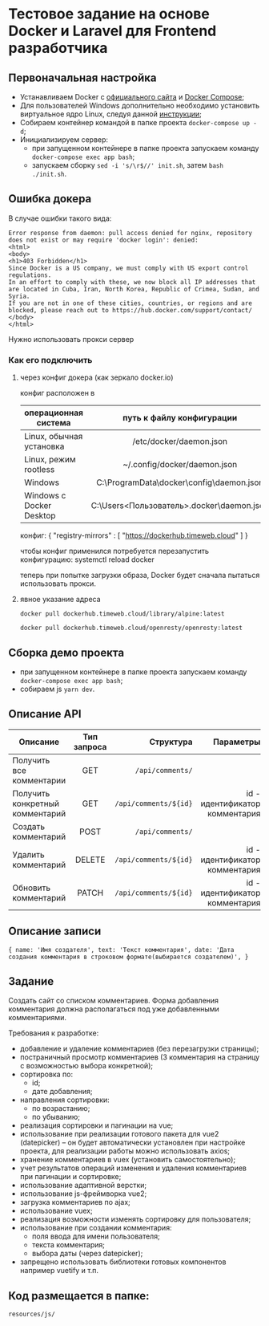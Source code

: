 # Тестовое задание на основе Docker и Laravel для Frontend разработчика

## Первоначальная настройка

-   Устанавливаем Docker c [официального сайта](https://www.docker.com/products/docker-desktop) и [Docker Compose](https://docs.docker.com/compose/install/);
-   Для пользователей Windows дополнительно необходимо установить виртуальное ядро Linux, следуя данной [инструкции](https://docs.docker.com/desktop/install/windows-install/);
-   Собираем контейнер командой в папке проекта `docker-compose up -d`;
-   Инициализируем сервер:
    -   при запущенном контейнере в папке проекта запускаем команду `docker-compose exec app bash`;
    -   запускаем сборку `sed -i 's/\r$//' init.sh`, затем `bash ./init.sh`.

## Ошибка докера

В случае ошибки такого вида:

    Error response from daemon: pull access denied for nginx, repository does not exist or may require 'docker login': denied:
    <html>
    <body>
    <h1>403 Forbidden</h1>
    Since Docker is a US company, we must comply with US export control regulations.
    In an effort to comply with these, we now block all IP addresses that are located in Cuba, Iran, North Korea, Republic of Crimea, Sudan, and Syria.
    If you are not in one of these cities, countries, or regions and are blocked, please reach out to https://hub.docker.com/support/contact/
    </body>
    </html>

Нужно использовать прокси сервер

### Как его подключить

1. через конфиг докера (как зеркало docker.io)

    конфиг расположен в

    | операционная система     |          путь к файлу конфигурации          |
    | ------------------------ | :-----------------------------------------: |
    | Linux, обычная установка |           /etc/docker/daemon.json           |
    | Linux, режим rootless    |        ~/.config/docker/daemon.json         |
    | Windows                  |  C:\ProgramData\docker\config\daemon.json   |
    | Windows с Docker Desktop | C:\Users\<Пользователь>\.docker\daemon.json |

    конфиг:
    { "registry-mirrors" : [ "https://dockerhub.timeweb.cloud" ] }

    чтобы конфиг применился потребуется перезапустить конфигурацию:
    systemctl reload docker


    теперь при попытке загрузки образа, Docker будет сначала пытаться использовать прокси.

1. явное указание адреса

    ```
    docker pull dockerhub.timeweb.cloud/library/alpine:latest

    docker pull dockerhub.timeweb.cloud/openresty/openresty:latest
    ```

## Сборка демо проекта

-   при запущенном контейнере в папке проекта запускаем команду `docker-compose exec app bash`;
-   собираем js `yarn dev`.

## Описание API

| Описание                        | Тип запроса |             Структура |                      Параметры |
| ------------------------------- | :---------: | --------------------: | -----------------------------: |
| Получить все комментарии        |     GET     |      `/api/comments/` |                                |
| Получить конкретный комментарий |     GET     | `/api/comments/${id}` | id - идентификатор комментария |
| Создать комментарий             |    POST     |      `/api/comments/` |                                |
| Удалить комментарий             |   DELETE    | `/api/comments/${id}` | id - идентификатор комментария |
| Обновить комментарий            |    PATCH    | `/api/comments/${id}` | id - идентификатор комментария |

## Описание записи

`{ name: 'Имя создателя', text: 'Текст комментария', date: 'Дата создания комментария в строковом формате(выбирается создателем)', }`

## Задание

Создать сайт со списком комментариев. Форма добавления комментария должна располагаться под уже добавленными комментариями.

Требования к разработке:

-   добавление и удаление комментариев (без перезагрузки страницы);
-   постраничный просмотр комментариев (3 комментария на страницу c возможностью выбора конкретной);
-   сортировка по:
    - id;
    - дате добавления;
-   направления сортировки:
    - по возрастанию;
    - по убыванию;
-   реализация сортировки и пагинации на vue;
-   использование при реализации готового пакета для vue2 (datepicker) – он будет автоматически установлен при настройке проекта, для реализации работы можно использовать axios;
-   хранение комментариев в vuex (установить самостоятельно);
-   учет результатов операций изменения и удаления комментариев при пагинации и сортировке;
-   использование адаптивной верстки;
-   использование js-фреймворка vue2;
-   загрузка комментариев по ajax;
-   использование vuex;
-   реализация возможности изменять сортировку для пользователя;
-   использование при создании комментария:
    -   поля ввода для имени пользователя;
    -   текста комментария;
    -   выбора даты (через datepicker);
-   запрещено использовать библиотеки готовых компонентов например vuetify и т.п.

## Код размещается в папке:

`resources/js/`
